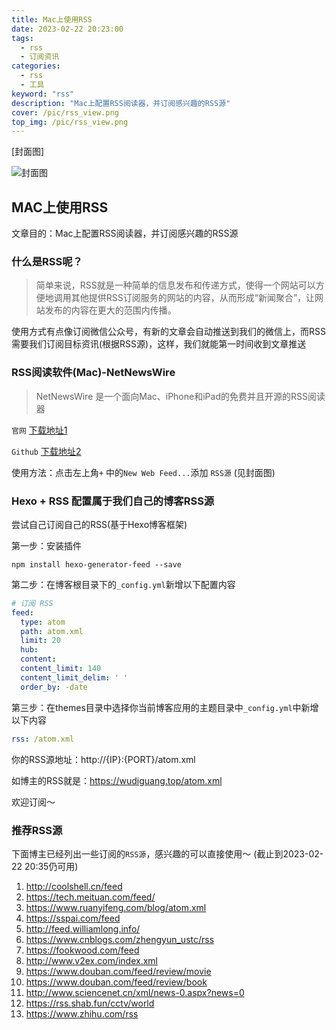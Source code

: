 ```yaml
---
title: Mac上使用RSS
date: 2023-02-22 20:23:00
tags: 
  - rss
  - 订阅资讯
categories: 
  - rss
  - 工具
keyword: "rss"
description: "Mac上配置RSS阅读器，并订阅感兴趣的RSS源"
cover: /pic/rss_view.png
top_img: /pic/rss_view.png
---
```



[封面图]

![封面图](../pic/rss_view.png)

## MAC上使用RSS

文章目的：Mac上配置RSS阅读器，并订阅感兴趣的RSS源

### 什么是RSS呢？
> 简单来说，RSS就是一种简单的信息发布和传递方式，使得一个网站可以方便地调用其他提供RSS订阅服务的网站的内容，从而形成“新闻聚合”，让网站发布的内容在更大的范围内传播。

使用方式有点像订阅微信公众号，有新的文章会自动推送到我们的微信上，而RSS需要我们订阅目标资讯(根据RSS源)，这样，我们就能第一时间收到文章推送

### RSS阅读软件(Mac)-NetNewsWire
> NetNewsWire 是一个面向Mac、iPhone和iPad的免费并且开源的RSS阅读器

`官网` [下载地址1](https://netnewswire.com/)

`Github` [下载地址2](https://github.com/Ranchero-Software/NetNewsWire)

使用方法：点击左上角`+` 中的`New Web Feed...`添加 `RSS源` (见封面图)

### Hexo + RSS 配置属于我们自己的博客RSS源

尝试自己订阅自己的RSS(基于Hexo博客框架)

第一步：安装插件

```shell
npm install hexo-generator-feed --save
```

第二步：在博客根目录下的`_config.yml`新增以下配置内容

```yml
# 订阅 RSS
feed:
  type: atom
  path: atom.xml
  limit: 20
  hub:
  content:
  content_limit: 140
  content_limit_delim: ' '
  order_by: -date
```

第三步：在themes目录中选择你当前博客应用的主题目录中`_config.yml`中新增以下内容

```yml
rss: /atom.xml
```

你的RSS源地址：http://{IP}:{PORT}/atom.xml

如博主的RSS就是：https://wudiguang.top/atom.xml

欢迎订阅～

### 推荐RSS源

下面博主已经列出一些订阅的`RSS源`，感兴趣的可以直接使用～ (截止到2023-02-22 20:35仍可用)

1. http://coolshell.cn/feed
2. https://tech.meituan.com/feed/
3. https://www.ruanyifeng.com/blog/atom.xml
4. https://sspai.com/feed
5. http://feed.williamlong.info/
6. https://www.cnblogs.com/zhengyun_ustc/rss
7. https://fookwood.com/feed
8. http://www.v2ex.com/index.xml
9. https://www.douban.com/feed/review/movie
10. https://www.douban.com/feed/review/book
11. http://www.sciencenet.cn/xml/news-0.aspx?news=0
12. https://rss.shab.fun/cctv/world
13. https://www.zhihu.com/rss